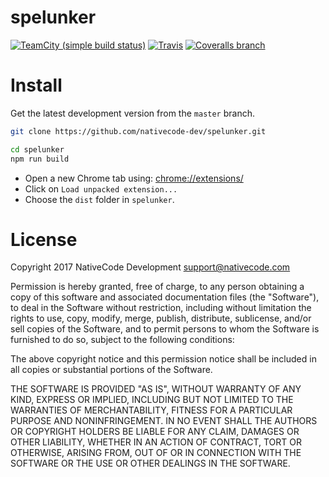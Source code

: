 # spelunker

[![TeamCity (simple build status)](https://img.shields.io/teamcity/http/build.nativecode.com/s/nativecode_opensource_nofrills_spelunker_continous.svg?style=flat-square)](https://build.nativecode.com/viewType.html?buildTypeId=nativecode_opensource_nofrills_spelunker_continous)
[![Travis](https://img.shields.io/travis/nativecode-dev/spelunker.svg?style=flat-square&label=travis)](https://travis-ci.org/nativecode-dev/spelunker)
[![Coveralls branch](https://img.shields.io/coveralls/nativecode-dev/spelunker/master.svg?style=flat-square)](https://coveralls.io/r/nativecode-dev/spelunker?branch=master)

# Install

Get the latest development version from the `master` branch.

```bash
git clone https://github.com/nativecode-dev/spelunker.git
```

```bash
cd spelunker
npm run build
```

- Open a new Chrome tab using: [chrome://extensions/](chrome://extensions/)
- Click on `Load unpacked extension...`
- Choose the `dist` folder in `spelunker`.

# License
Copyright 2017 NativeCode Development <support@nativecode.com>

Permission is hereby granted, free of charge, to any person obtaining a copy of this software and associated
documentation files (the "Software"), to deal in the Software without restriction, including without
limitation the rights to use, copy, modify, merge, publish, distribute, sublicense, and/or sell copies of the
Software, and to permit persons to whom the Software is furnished to do so, subject to the following
conditions:

The above copyright notice and this permission notice shall be included in all copies or substantial portions
of the Software.

THE SOFTWARE IS PROVIDED "AS IS", WITHOUT WARRANTY OF ANY KIND, EXPRESS OR IMPLIED, INCLUDING BUT NOT LIMITED
TO THE WARRANTIES OF MERCHANTABILITY, FITNESS FOR A PARTICULAR PURPOSE AND NONINFRINGEMENT. IN NO EVENT SHALL
THE AUTHORS OR COPYRIGHT HOLDERS BE LIABLE FOR ANY CLAIM, DAMAGES OR OTHER LIABILITY, WHETHER IN AN ACTION OF
CONTRACT, TORT OR OTHERWISE, ARISING FROM, OUT OF OR IN CONNECTION WITH THE SOFTWARE OR THE USE OR OTHER
DEALINGS IN THE SOFTWARE.
